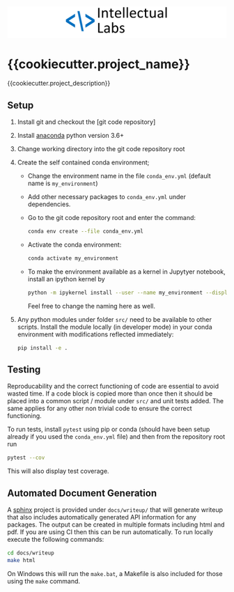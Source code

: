 ![](docs/images/ILlogo.png)

# {{cookiecutter.project_name}}

{{cookiecutter.project_description}}


## Setup

1. Install git and checkout the [git code repository]
2. Install [anaconda] python version 3.6+
3. Change working directory into the git code repository root
4. Create the self contained conda environment;
    - Change the environment name in the file `conda_env.yml` (default name is `my_environment`)
    - Add other necessary packages to `conda_env.yml` under dependencies.
    - Go to the git code repository root and enter the command:

        ```bash
        conda env create --file conda_env.yml
        ```

    - Activate the conda environment:

        ```bash
        conda activate my_environment
        ```

    - To make the environment available as a kernel in Jupytyer notebook, 
      install an ipython kernel by

        ```bash
        python -m ipykernel install --user --name my_environment --display-name "Python (my_environment)"
        ```

        Feel free to change the naming here as well.

5. Any python modules under folder `src/` need to be available to other scripts. 
Install the module locally (in developer mode) in your conda environment with modifications
reflected immediately:

    ```bash
   pip install -e .
    ```


## Testing

Reproducability and the correct functioning of code are essential to avoid wasted time. 
If a code block is copied more than once then it should be placed into a 
common script / module under `src/` and unit tests added. The same applies for 
any other non trivial code to ensure the correct functioning.

To run tests, install `pytest` using pip or conda (should have been setup already if 
you used the `conda_env.yml` file) and then from the repository root run
 
```bash
pytest --cov
```

This will also display test coverage.


## Automated Document Generation

A [sphinx](https://www.sphinx-doc.org/) project is provided under `docs/writeup/` that will generate writeup that
also includes automatically generated API information for any packages. The output can be created in multiple
formats including html and pdf. If you are using CI then this can be run automatically. 
To run locally execute the following commands:

```bash
cd docs/writeup
make html
```

On Windows this will run the `make.bat`, a Makefile is also included for those using the `make` command.


[//]: #
   [anaconda]: <https://www.continuum.io/downloads>
